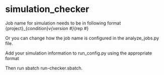 # simulation_checker

Job name for simulation needs to be in following format 
{project}_{condition}_v{version #}_{rep #}

Or you can change how the job name is configured in the analyze_jobs.py file. 

Add your simulation information to run_config.py using the appropriate format

Then run sbatch run-checker.sbatch.


